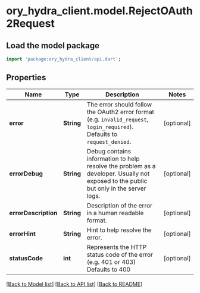 # ory_hydra_client.model.RejectOAuth2Request

## Load the model package
```dart
import 'package:ory_hydra_client/api.dart';
```

## Properties
Name | Type | Description | Notes
------------ | ------------- | ------------- | -------------
**error** | **String** | The error should follow the OAuth2 error format (e.g. `invalid_request`, `login_required`).  Defaults to `request_denied`. | [optional] 
**errorDebug** | **String** | Debug contains information to help resolve the problem as a developer. Usually not exposed to the public but only in the server logs. | [optional] 
**errorDescription** | **String** | Description of the error in a human readable format. | [optional] 
**errorHint** | **String** | Hint to help resolve the error. | [optional] 
**statusCode** | **int** | Represents the HTTP status code of the error (e.g. 401 or 403)  Defaults to 400 | [optional] 

[[Back to Model list]](../README.md#documentation-for-models) [[Back to API list]](../README.md#documentation-for-api-endpoints) [[Back to README]](../README.md)


